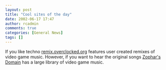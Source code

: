 ```yaml
---
layout: post
title: "Cool sites of the day"
date: 2002-06-17 17:47
author: rcadmin
comments: true
categories: [General News]
tags: []
---
```

If you like techno <a href=http://remix.overclocked.org>remix.overclocked.org</a> features user created remixes of video game music. However, if you want to hear the original songs <a href=http://www.zophar.net>Zophar's Domain</a> has a large library of video game music. 
